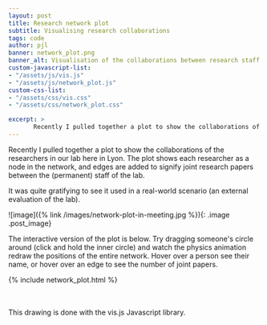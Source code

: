 ```yaml
---
layout: post
title: Research network plot
subtitle: Visualising research collaborations
tags: code
author: pjl
banner: network_plot.png
banner_alt: Visualisation of the collaborations between research staff at Labo'SAF.
custom-javascript-list:
- "/assets/js/vis.js"
- "/assets/js/network_plot.js"
custom-css-list:
- "/assets/css/vis.css"
- "/assets/css/network_plot.css"

excerpt: >
       Recently I pulled together a plot to show the collaborations of the researchers in our lab here in Lyon. The plot shows each researcher as a node in the network, and edges are added to signify joint research papers between the (permanent) staff of the lab. The interactive version of the plot is below.
---
```


Recently I pulled together a plot to show the collaborations of the researchers in our lab here in Lyon. The plot shows each researcher as a node in the network, and edges are added to signify joint research papers between the (permanent) staff of the lab.

It was quite gratifying to see it used in a real-world scenario (an external evaluation of the lab).

![image]({% link  /images/network-plot-in-meeting.jpg %}){: .image .post_image}

The interactive version of the plot is below. Try dragging someone's circle around (click and hold the inner circle) and watch the physics animation redraw the positions of the entire network. Hover over a person see their name, or hover over an edge to see the number of joint papers.

{% include network_plot.html %}

<br><br>
This drawing is done with the vis.js Javascript library.
